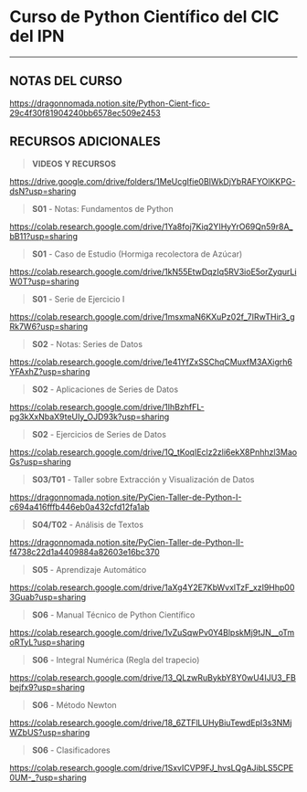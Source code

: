 # Curso de Python Científico del CIC del IPN

---

## NOTAS DEL CURSO

https://dragonnomada.notion.site/Python-Cient-fico-29c4f30f81904240bb6578ec509e2453

## RECURSOS ADICIONALES

> **VIDEOS Y RECURSOS**

https://drive.google.com/drive/folders/1MeUcgIfie0BIWkDjYbRAFYOlKKPG-dsN?usp=sharing

> **S01** - Notas: Fundamentos de Python

https://colab.research.google.com/drive/1Ya8foj7Kiq2YIHyYrO69Qn59r8A_bB11?usp=sharing

> **S01** - Caso de Estudio (Hormiga recolectora de Azúcar)

https://colab.research.google.com/drive/1kN55EtwDqzIq5RV3ioE5orZyqurLiW0T?usp=sharing

> **S01** - Serie de Ejercicio I

https://colab.research.google.com/drive/1msxmaN6KXuPz02f_7IRwTHir3_gRk7W6?usp=sharing

> **S02** - Notas: Series de Datos

https://colab.research.google.com/drive/1e41YfZxSSChqCMuxfM3AXigrh6YFAxhZ?usp=sharing

> **S02** - Aplicaciones de Series de Datos

https://colab.research.google.com/drive/1IhBzhfFL-pg3kXxNbaX9teUIy_OJD93k?usp=sharing

> **S02** - Ejercicios de Series de Datos

https://colab.research.google.com/drive/1Q_tKoqIEclz2zli6ekX8Pnhhzl3MaoGs?usp=sharing

> **S03/T01** - Taller sobre Extracción y Visualización de Datos

https://dragonnomada.notion.site/PyCien-Taller-de-Python-I-c694a416fffb446eb0a432cfd12fa1ab

> **S04/T02** - Análisis de Textos

https://dragonnomada.notion.site/PyCien-Taller-de-Python-II-f4738c22d1a4409884a82603e16bc370

> **S05** - Aprendizaje Automático

https://colab.research.google.com/drive/1aXg4Y2E7KbWvxlTzF_xzI9Hhp003Guab?usp=sharing

> **S06** - Manual Técnico de Python Científico

https://colab.research.google.com/drive/1vZuSqwPv0Y4BlpskMj9tJN__oTmoRTyL?usp=sharing

> **S06** - Integral Numérica (Regla del trapecio)

https://colab.research.google.com/drive/13_QLzwRuBykbY8Y0wU4IJU3_FBbejfx9?usp=sharing

> **S06** - Método Newton

https://colab.research.google.com/drive/18_6ZTFlLUHyBiuTewdEpI3s3NMjWZbUS?usp=sharing

> **S06** - Clasificadores

https://colab.research.google.com/drive/1SxvICVP9FJ_hvsLQgAJibLS5CPE0UM-_?usp=sharing
